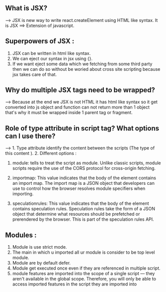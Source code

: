 ## What is JSX?

--> JSX is new way to write react.createElement using HTML like syntax. It is JSX ==> Extension of javascript.

## Superpowers of JSX :

1. JSX can be written in html like syntax.
2. We can eject our syntax in jsx using {}.
3. If we want eject some data which we fetching from some third party then we can do so without be woried about cross site scripting because jsx takes care of that.

## Why do multiple JSX tags need to be wrapped?

--> Because at the end we JSX is not HTML it has html like syntax so it get converted into js object and function can not return more than 1 object that's why it must be wrapped inside 1 parent tag or fragment.

## Role of type attribute in script tag? What options can I use there?

--> 1. Type attribute identify the content between the scripts (The type of this content ). 2. Different options :

1. module: tells to treat the script as module. Unlike classic scripts, module scripts require the use of the CORS protocol for cross-origin fetching.

2. importmap:
   This value indicates that the body of the element contains an import map. The import map is a JSON object that developers can use to control how the browser resolves module specifiers when importing.

3. speculationrules:
   This value indicates that the body of the element contains speculation rules. Speculation rules take the form of a JSON object that determine what resources should be prefetched or prerendered by the browser. This is part of the speculation rules API.

## Modules :

1. Module is use strict mode.
2. The main in which u imported all ur module is consider to be top level module.
3. Module are by default defer.
4. Module get executed once even if they are referenced in multiple script.
5. module features are imported into the scope of a single script — they aren't available in the global scope. Therefore, you will only be able to access imported features in the script they are imported into
